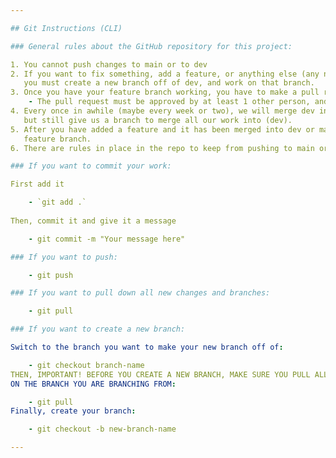 ```yaml
---

## Git Instructions (CLI)

### General rules about the GitHub repository for this project:

1. You cannot push changes to main or to dev
2. If you want to fix something, add a feature, or anything else (any new code),
   you must create a new branch off of dev, and work on that branch.
3. Once you have your feature branch working, you have to make a pull request to merge into dev.
    - The pull request must be approved by at least 1 other person, and then will get merged into dev.
4. Every once in awhile (maybe every week or two), we will merge dev into main. This will keep main always working
   but still give us a branch to merge all our work into (dev).
5. After you have added a feature and it has been merged into dev or main successfully, you should delete your
   feature branch.
6. There are rules in place in the repo to keep from pushing to main or dev.

### If you want to commit your work:

First add it

    - `git add .`
    
Then, commit it and give it a message

    - git commit -m "Your message here"

### If you want to push:

    - git push

### If you want to pull down all new changes and branches:

    - git pull

### If you want to create a new branch:

Switch to the branch you want to make your new branch off of:

    - git checkout branch-name
THEN, IMPORTANT! BEFORE YOU CREATE A NEW BRANCH, MAKE SURE YOU PULL ALL NEW CHANGES 
ON THE BRANCH YOU ARE BRANCHING FROM:

    - git pull
Finally, create your branch:

    - git checkout -b new-branch-name

---
```

